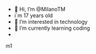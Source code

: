 - 👋 Hi, I’m @MilanoTM
-    i´m 17 years old
- 👀 I’m interested in technology
- 🌱 I’m currently learning coding
-   

<!---
MilanoTM/MilanoTM is a ✨ special ✨ repository because its `README.md` (this file) appears on your GitHub profile.
You can click the Preview link to take a look at your changes.
--->
m1